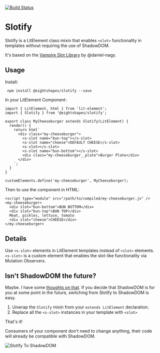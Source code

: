 [![Build Status](https://travis-ci.org/EightShapes/lit-element-mixins.svg?branch=master)](https://travis-ci.org/EightShapes/lit-element-mixins)

# Slotify
Slotify is a LitElement class mixin that enables `<slot>` functionality in templates without requiring the use of ShadowDOM.

It's based on the [Vampire Slot Library](https://github.com/Boulevard/vampire) by @daniel-nagy.

## Usage
Install:

```
 npm install @eightshapes/slotify --save
```

In your LitElement Component:

```
import { LitElement, html } from 'lit-element';
import { Slotify } from '@eightshapes/slotify';

export class MyCheeseburger extends Slotify(LitElement) {
  render() {
    return html`
      <div class="my-cheeseburger">
        <s-slot name="bun-top"></s-slot>
        <s-slot name="cheese">DEFAULT CHEESE</s-slot>
        <s-slot></s-slot>
        <s-slot name="bun-bottom"></s-slot>
        <div class="my-cheeseburger__plate">Burger Plate</div>
      </div>
    `;
  }
}

customElements.define('my-cheeseburger', MyCheeseburger);
```

Then to use the component in HTML:

```
<script type="module" src="/path/to/compiled/my-cheeseburger.js" />
<my-cheeseburger>
  <div slot="bun-bottom">BUN BOTTOM</div>
  <div slot="bun-top">BUN TOP</div>
  Meat, pickles, lettuce, tomato
  <div slot="cheese">CHEESE</div>
</my-cheeseburger>
```

## Details
Use `<s-slot>` elements in LitElement templates instead of `<slot>` elements. `<s-slot>` is a custom element that enables the slot-like functionality via Mutation Observers.

## Isn't ShadowDOM the future?
Maybe. I have some [thoughts on that](https://codepen.io/kevinmpowell/pen/JQwOyE). If you decide that ShadowDOM is for you at some point in the future, switching from Slotify to ShadowDOM is easy.

1. Unwrap the `Slotify` mixin from your `extends LitElement` declaration.
2. Replace all the `<s-slot>` instances in your template with `<slot>`

That's it!

Consumers of your component don't need to change anything, their code will already be compatible with ShadowDOM.

![Slotify To ShadowDOM](./slotify-to-shadow-dom.gif)

